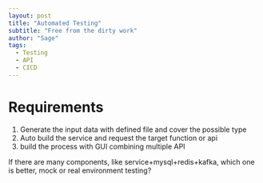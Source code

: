 ```yaml
---
layout: post
title: "Automated Testing"
subtitle: "Free from the dirty work"
author: "Sage"
tags:
  - Testing
  - API
  - CICD
---
```


# Requirements

1. Generate the input data with defined file and cover the possible type
2. Auto build the service and request the target function or api
3. build the process with GUI combining multiple API

If there are many components, like service+mysql+redis+kafka, which one is better, mock or real environment testing?